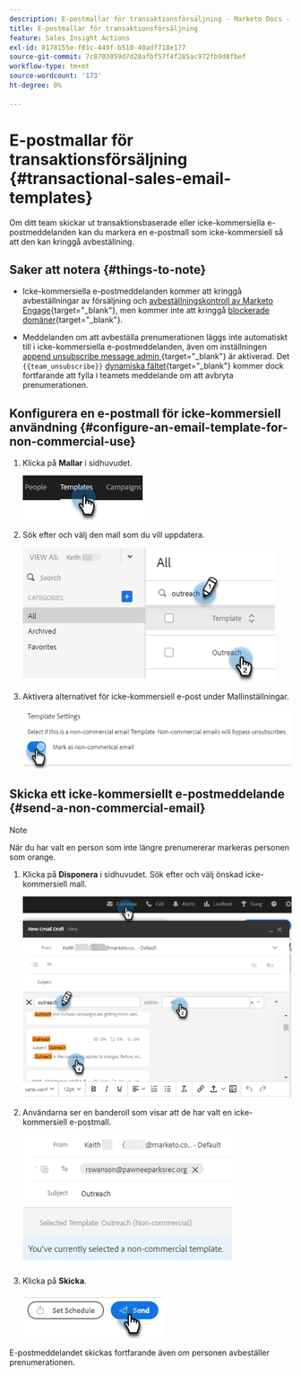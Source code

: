 ```yaml
---
description: E-postmallar för transaktionsförsäljning - Marketo Docs - Produktdokumentation
title: E-postmallar för transaktionsförsäljning
feature: Sales Insight Actions
exl-id: 0178155e-f01c-449f-b510-40adf718e177
source-git-commit: 7c8703059d7d28afbf57f4f285ac972fb9d8fbef
workflow-type: tm+mt
source-wordcount: '173'
ht-degree: 0%

---
```


# E-postmallar för transaktionsförsäljning {#transactional-sales-email-templates}

Om ditt team skickar ut transaktionsbaserade eller icke-kommersiella e-postmeddelanden kan du markera en e-postmall som icke-kommersiell så att den kan kringgå avbeställning.

## Saker att notera {#things-to-note}

* Icke-kommersiella e-postmeddelanden kommer att kringgå avbeställningar av försäljning och [avbeställningskontroll av Marketo Engage](/help/marketo/product-docs/marketo-sales-insight/actions/email/unsubscribes/marketo-unsubscribe-check.md){target="_blank"}, men kommer inte att kringgå [blockerade domäner](/help/marketo/product-docs/marketo-sales-insight/actions/admin/blocked-domains.md){target="_blank"}.

* Meddelanden om att avbeställa prenumerationen läggs inte automatiskt till i icke-kommersiella e-postmeddelanden, även om inställningen [append unsubscribe message admin ](/help/marketo/product-docs/marketo-sales-insight/actions/email/unsubscribes/auto-append-unsubscribe-message-setting.md){target="_blank"} är aktiverad. Det `{{team_unsubscribe}}` [dynamiska fältet](/help/marketo/product-docs/marketo-sales-insight/actions/templates/dynamic-fields.md){target="_blank"} kommer dock fortfarande att fylla i teamets meddelande om att avbryta prenumerationen.

## Konfigurera en e-postmall för icke-kommersiell användning {#configure-an-email-template-for-non-commercial-use}

1. Klicka på **Mallar** i sidhuvudet.

   ![](assets/transactional-sales-email-templates-1.png)

1. Sök efter och välj den mall som du vill uppdatera.

   ![](assets/transactional-sales-email-templates-2.png)

1. Aktivera alternativet för icke-kommersiell e-post under Mallinställningar.

   ![](assets/transactional-sales-email-templates-3.png)

## Skicka ett icke-kommersiellt e-postmeddelande {#send-a-non-commercial-email}

>[!NOTE]
>
>När du har valt en person som inte längre prenumererar markeras personen som orange.

1. Klicka på **Disponera** i sidhuvudet. Sök efter och välj önskad icke-kommersiell mall.

   ![](assets/transactional-sales-email-templates-4.png)

1. Användarna ser en banderoll som visar att de har valt en icke-kommersiell e-postmall.

   ![](assets/transactional-sales-email-templates-5.png)

1. Klicka på **Skicka**.

   ![](assets/transactional-sales-email-templates-6.png)

E-postmeddelandet skickas fortfarande även om personen avbeställer prenumerationen.
